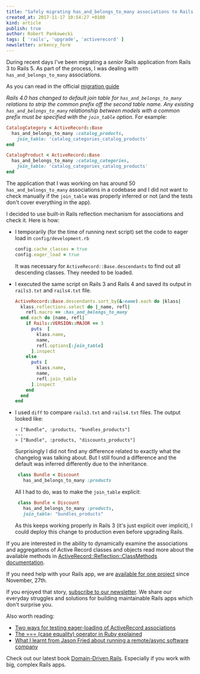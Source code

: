 ```yaml
---
title: "Safely migrating has_and_belongs_to_many associations to Rails 4"
created_at: 2017-11-17 10:54:27 +0100
kind: article
publish: true
author: Robert Pankowecki
tags: [ 'rails', 'upgrade', 'activerecord' ]
newsletter: arkency_form
---
```


During recent days I've been migrating a _senior_ Rails application from Rails 3 to Rails 5. As part of the process, I was dealing with `has_and_belongs_to_many` associations.

<!-- more -->

As you can read in the official [migration guide](http://edgeguides.rubyonrails.org/upgrading_ruby_on_rails.html#upgrading-from-rails-3-2-to-rails-4-0-active-record)

_Rails 4.0 has changed to default join table for `has_and_belongs_to_many` relations to strip the common prefix off the second table name. Any existing `has_and_belongs_to_many` relationship between models with a common prefix must be specified with the `join_table` option._ For example:

```ruby
CatalogCategory < ActiveRecord::Base
  has_and_belongs_to_many :catalog_products,
    join_table: 'catalog_categories_catalog_products'
end

CatalogProduct < ActiveRecord::Base
  has_and_belongs_to_many :catalog_categories,
    join_table: 'catalog_categories_catalog_products'
end
```

The application that I was working on has around 50 `has_and_belongs_to_many` associations in a codebase and I did not want to check manually if the `join_table` was properly inferred or not (and the tests don't cover everything in the app).

I decided to use built-in Rails reflection mechanism for associations and check it. Here is how:

* I temporarily (for the time of running next script) set the code to eager load in `config/development.rb`

    ```ruby
    config.cache_classes = true
    config.eager_load = true
    ```

    It was necessary for `ActiveRecord::Base.descendants` to find out all descending classes. They needed to be loaded.

* I executed the same script on Rails 3 and Rails 4 and saved its output in `rails3.txt` and `rails4.txt` file.

    ```ruby
    ActiveRecord::Base.descendants.sort_by(&:name).each do |klass|
      klass.reflections.select do |_name, refl|
        refl.macro == :has_and_belongs_to_many
      end.each do |name, refl|
        if Rails::VERSION::MAJOR == 3
          puts  [
            klass.name,
            name,
            refl.options[:join_table]
          ].inspect
        else
          puts [
            klass.name,
            name,
            refl.join_table
          ].inspect
        end
      end
    end
    ```

* I used `diff` to compare `rails3.txt` and `rails4.txt` files. The output looked like:

    ```
    < ["Bundle", :products, "bundles_products"]
    ---
    > ["Bundle", :products, "discounts_products"]
    ```

    Surprisingly I did not find any difference related to exactly what the changelog was talking about. But I still found a difference and the default was inferred differently due to the inheritance.

    ```ruby
     class Bundle < Discount
       has_and_belongs_to_many :products
    ```

    All I had to do, was to make the `join_table` explicit:

    ```ruby
     class Bundle < Discount
       has_and_belongs_to_many :products,
       join_table: "bundles_products"
    ```

    As this keeps working properly in Rails 3 (it's just explicit over implicit), I could deploy this change to production even before upgrading Rails.

If you are interested in the ability to dynamically examine the associations and aggregations of Active Record classes and objects read more about the available methods in [ActiveRecord::Reflection::ClassMethods documentation](http://api.rubyonrails.org/classes/ActiveRecord/Reflection/ClassMethods.html).

If you need help with your Rails app, we are [available for one project](/assets/misc/How-can-Arkency-help-you.pdf) since November, 27th.

If you enjoyed that story, [subscribe to our newsletter](http://arkency.com/newsletter). We share our everyday struggles and solutions for building maintainable Rails apps which don't surprise you.

Also worth reading:

* [Two ways for testing eager-loading of ActiveRecord associations](/two-ways-for-testing-preloading-eager-loading-of-activerecord-association-in-rails/)
* [The === (case equality) operator in Ruby explained](/the-equals-equals-equals-case-equality-operator-in-ruby/)
* [What I learnt from Jason Fried about running a remote/async software company](/what-i-learnt-from-jason-fried-about-running-a-remote-slash-async-software-company/)

Check out our latest book [Domain-Driven Rails](/domain-driven-rails/). Especially if you work with big, complex Rails apps.
